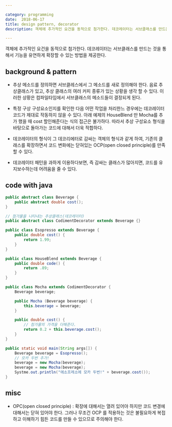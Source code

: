 ```yaml
---

category: programming
date:  2018-06-17
title: design pattern, decorator
description: 객체에 추가적인 요건을 동적으로 첨가한다. 데코레이터는 서브클래스를 만드는 것을 통해서 기능을 유연하게 확장할 수 있는 방법을 제공한다.

---
```


객체에 추가적인 요건을 동적으로 첨가한다. 데코레이터는 서브클래스를 만드는 것을 통해서 기능을 유연하게 확장할 수 있는 방법을 제공한다.

## background & pattern

- 추상 메소드를 정의하면 서브클레스에서 그 메소드를 새로 정의해야 한다. 음료 추상클래스가 있고, 추상 클래스의 여러 커피 종류가 있는 상황을 생각 할 수 있다. 이러한 상황은 컴파일타임에서 서브클래스의 메소드들이 결정되게 된다.

- 특정 구상 구성요소인지를 확인한 다음 어떤 작업을 처리한느 경우에는 데코레이터 코드가 제대로 작동하지 않을 수 있다. 아래 예제의 HouseBlend 만 Mocha를 추가 했을 때 cost 할인해준다는 식의 접근은 불가하다. 따라서 추상 구성요소 형식을 바탕으로 돌아가는 코드에 대해서 더욱 적합하다.

- 데코레이터의 형식이 그 데코리에터로 감싸는 객체의 형식과 같게 하여, 기존의 클래스를 확장하면서 코드 변화에는 닫혀있는 OCP(open closed principle)를 만족 할 수 있다.

- 데코레이터 패턴을 과하게 이용하다보면, 즉 감싸는 클래스가 많아지면,  코드를 유지보수하는데 어려움을 줄 수 있다.

## code with java

```java
public abstract class Beverage {
    public abstract double cost();
}

// 첨가물을 나타내는 추상클래스(데코레이터)
public abstract class CodimentDecorator extends Beverage {}

public class Esopresso extends Beverage {
    public double cost() {
        return 1.99;
    }
}

public class HouseBlend extends Beverage {
    public double code() {
        return .89;
    }
}

public class Mocha extends CodimentDecorator {
    Beverage beverage;

    public Mocha (Beverage beverage) {
        this.beverage = beverage;
    }

    public double cost() {
        // 첨가물의 가격을 더해준다.
        return 0.2 + this.beverage.cost();
    }
}

public static void main(String args[]) {
    Beverage beverage = Esopresso();
    // 모카 두번 추가!
    beverage = new Mocha(beverage);
    beverage = new Mocha(beverage);
    Systme.out.println("에소프레소에 모카 두번!" + beverage.cost());
}
```

## misc

- OPC(open closed principle) : 확장에 대해서는 열려 있어야 하지만 코드 변경에 대해서는 닫혀 있어야 한다. 그러나 무조건 OCP 를 적용하는 것은 불필요하게 복접하고 이해하기 힘든 코드를 만들 수 있으므로 주의해야 한다.